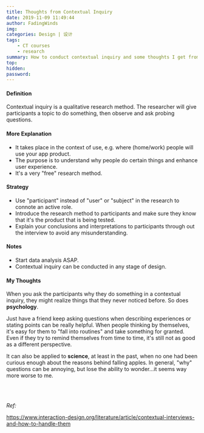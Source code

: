 ```yaml
---
title: Thoughts from Contextual Inquiry
date: 2019-11-09 11:49:44
author: FadingWinds
img:
categories: Design | 设计
tags:
    - CT courses
    - research
summary: How to conduct contextual inquiry and some thoughts I get from this special research method.
top:
hidden:
password:
---
```

#### Definition
Contextual inquiry is a qualitative research method. The researcher will give participants a topic to do something, then observe and ask probing questions.

#### More Explanation
- It takes place in the context of use, e.g. where (home/work)  people will use your app product.
- The purpose is to understand why people do certain things and enhance user experience.
- It's a very "free" research method. 

#### Strategy
- Use "participant" instead of "user" or "subject" in the research to connote an active role.
- Introduce the research method to participants and make sure they know that it's the product that is being tested.
- Explain your conclusions and interpretations to participants through out the interview to avoid any misunderstanding.

#### Notes
- Start data analysis ASAP.
- Contextual inquiry can be conducted in any stage of design.

#### My Thoughts

When you ask the participants why they do something in a contextual inquiry, they might realize things that they never noticed before. So does **psychology**. 

Just have a friend keep asking questions when describing experiences or stating points can be really helpful. When people thinking by themselves, it's easy for them to "fall into routines" and take something for granted. Even if they try to remind themselves from time to time, it's still not as good as a different perspective.

It can also be applied to **science**, at least in the past, when no one had been curious enough about the reasons behind falling apples. In general, "why" questions can be annoying, but lose the ability to wonder...it seems way more worse to me.

<br>
<br>

*Ref:*

https://www.interaction-design.org/literature/article/contextual-interviews-and-how-to-handle-them